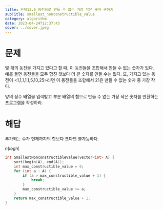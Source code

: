 ```yaml
---
title: 문제13.5 동전으로 만들 수 없는 가장 작은 숫자 구하기
subTitle: smallest_nonconstructible_value
category: algorithm
date: 2023-04-24T12:37:43
cover: ../cover.jpeg
---
```


# 문제

몇 개의 동전을 가지고 있다고 할 때, 이 동전들을 조합해서 만들 수 없는 숫자가 있다. 예를 들면 동전들을 모두 합친 것보다 더 큰 숫자를 만들 수는 없다. 또, 가지고 있는 동전이 <1,1,1,1,1,5,10,25>라면 이 동전들을 조합해서 21은 만들 수 없는 숫자 중 가장 작다.

양의 정수 배열을 입력받고 부분 배열의 합으로 만들 수 없는 가장 작은 숫자를 반환하는 프로그램을 작성하라.

# 해답

추가되는 수가 현재까지의 합보다 크다면 불가능하다.

$n(logn)$

```cpp
int SmallestNonconstructibleValue(vector<int> A) {
    sort(begin(A), end(A));
    int max_constructible_value = 0;
    for (int a : A) {
        if (a > max_constructible_value + 1) {
            break;
        }
        max_constructible_value += a;
    }
    return max_constructible_value + 1;
}
```
